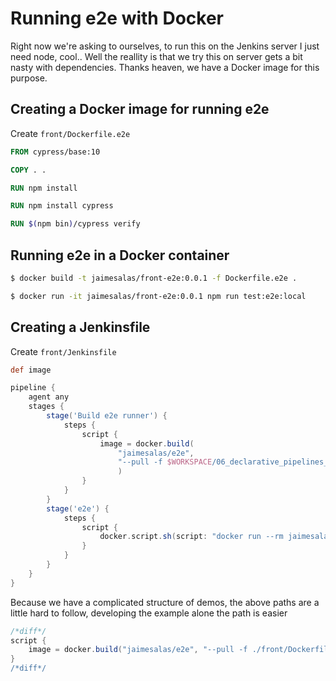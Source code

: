 # Running e2e with Docker

Right now we're asking to ourselves, to run this on the Jenkins server I just need node, cool.. Well the reallity is that we try this on server gets a bit nasty with dependencies. Thanks heaven, we have a Docker image for this purpose.

## Creating a Docker image for running e2e

Create `front/Dockerfile.e2e`

```Dockerfile
FROM cypress/base:10

COPY . .

RUN npm install

RUN npm install cypress

RUN $(npm bin)/cypress verify
```

## Running e2e in a Docker container

```bash
$ docker build -t jaimesalas/front-e2e:0.0.1 -f Dockerfile.e2e .
```

```bash
$ docker run -it jaimesalas/front-e2e:0.0.1 npm run test:e2e:local
```

## Creating a Jenkinsfile

Create `front/Jenkinsfile`

```groovy
def image

pipeline {
    agent any 
    stages {
        stage('Build e2e runner') {
            steps {
                script {
                    image = docker.build(
                        "jaimesalas/e2e", 
                        "--pull -f $WORKSPACE/06_declarative_pipelines_e2e/02_running_e2e_with_docker/front/Dockerfile.e2e $WORKSPACE/06_declarative_pipelines_e2e/02_running_e2e_with_docker/front"
                        )
                }
            }
        }
        stage('e2e') {
            steps {
                script {
                    docker.script.sh(script: "docker run --rm jaimesalas/e2e npm run test:e2e:local", returnStdout: false)
                }
            }
        }
    }
}
```

Because we have a complicated structure of demos, the above paths are a little hard to follow, developing the example alone the path is easier

```groovy
/*diff*/
script {
    image = docker.build("jaimesalas/e2e", "--pull -f ./front/Dockerfile.e2e ./front")
}
/*diff*/
```